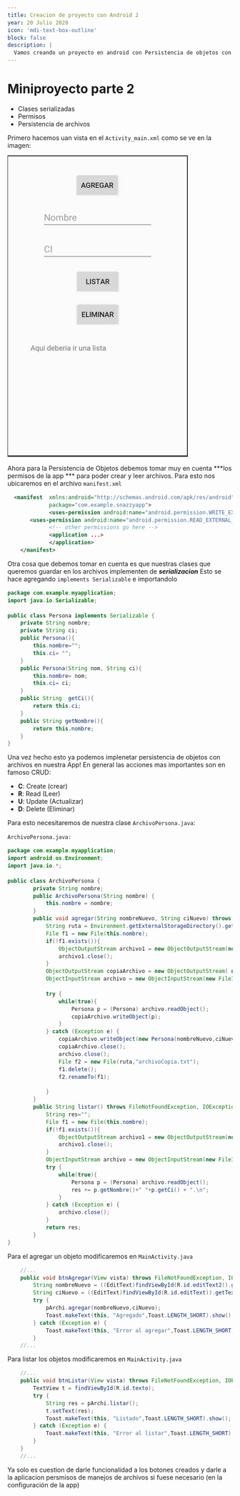 ```yaml
---
title: Creacion de proyecto con Android 2
year: 20 Julio 2020
icon: 'mdi-text-box-outline'
block: false
description: |
  Vamos creando un proyecto en android con Persistencia de objetos con archivos
---
```


# Miniproyecto parte 2
- Clases serializadas
- Permisos
- Persistencia de archivos

Primero hacemos uan vista en el `Activity_main.xml` como se ve en la imagen:

![Vistas](https://raw.githubusercontent.com/doneber/POO/master/Resources/android/clase04/layout.JPG)

Ahora para la Persistencia de Objetos debemos tomar muy en cuenta ***los permisos de la app *** para poder crear y leer archivos.
Para esto nos ubicaremos en el archivo `manifest.xml`
```xml
  <manifest  xmlns:android="http://schemas.android.com/apk/res/android" 
			 package="com.example.snazzyapp">  
			 <uses-permission android:name="android.permission.WRITE_EXTERNAL_STORAGE" />
       <uses-permission android:name="android.permission.READ_EXTERNAL_STORAGE" />
			 <!-- other permissions go here -->
			 <application ...> 
			 </application>
	</manifest>
```
Otra cosa que debemos tomar en cuenta es que nuestras clases que queremos guardar en los archivos implementen de ***serializacion***
Esto se hace agregando `implements Serializable` e importandolo
```java
package com.example.myapplication;
import java.io.Serializable;

public class Persona implements Serializable {
    private String nombre;
    private String ci;
    public Persona(){
        this.nombre="";
        this.ci= "";
    }
    public Persona(String nom, String ci){
        this.nombre= nom;
        this.ci= ci;
    }
    public String  getCi(){
        return this.ci;
    }
    public String getNombre(){
        return this.nombre;
    }
}
```
Una vez hecho esto ya podemos implenetar persistencia de objetos con archivos en nuestra App!
En general las acciones mas importantes  son en famoso CRUD:
- **C**: Create (crear)
- **R**: Read (Leer)
- **U**: Update (Actualizar)
- **D**: Delete (Eliminar)

Para esto necesitaremos de nuestra clase `ArchivoPersona.java`:

`ArchivoPersona.java:`
```java
package com.example.myapplication;
import android.os.Environment;
import java.io.*;

public class ArchivoPersona {
        private String nombre;
        public ArchivoPersona(String nombre) {
            this.nombre = nombre;
        }
        public void agregar(String nombreNuevo, String ciNuevo) throws FileNotFoundException, IOException {
            String ruta = Environment.getExternalStorageDirectory().getAbsolutePath();
            File f1 = new File(this.nombre);
            if(!f1.exists()){
                ObjectOutputStream archivo1 = new ObjectOutputStream(new FileOutputStream(this.nombre));
                archivo1.close();
            }
            ObjectOutputStream copiaArchivo = new ObjectOutputStream( new FileOutputStream(ruta+"/archivoCopia.txt") );
            ObjectInputStream archivo = new ObjectInputStream(new FileInputStream(this.nombre));

            try {
                while(true){
                    Persona p = (Persona) archivo.readObject();
                    copiaArchivo.writeObject(p);
                }
            } catch (Exception e) {
                copiaArchivo.writeObject(new Persona(nombreNuevo,ciNuevo));
                copiaArchivo.close();
                archivo.close();
                File f2 = new File(ruta,"archivoCopia.txt");
                f1.delete();
                f2.renameTo(f1);

            }
        }
        public String listar() throws FileNotFoundException, IOException{
            String res="";
            File f1 = new File(this.nombre);
            if(!f1.exists()){
                ObjectOutputStream archivo1 = new ObjectOutputStream(new FileOutputStream(this.nombre));
                archivo1.close();
            }
            ObjectInputStream archivo = new ObjectInputStream(new FileInputStream(this.nombre));
            try {
                while(true){
                    Persona p = (Persona) archivo.readObject();
                    res += p.getNombre()+" "+p.getCi() + ".\n";
                }
            } catch (Exception e) {
                archivo.close();
            }
            return res;
        }
}
```

Para el agregar un objeto modificaremos en `MainActivity.java`

```java
	//...
    public void btnAgregar(View vista) throws FileNotFoundException, IOException {
        String nombreNuevo = ((EditText)findViewById(R.id.editText2)).getText().toString();
        String ciNuevo = ((EditText)findViewById(R.id.editText)).getText().toString();
        try {
            pArchi.agregar(nombreNuevo,ciNuevo);
            Toast.makeText(this, "Agregado",Toast.LENGTH_SHORT).show();
        } catch (Exception e) {
            Toast.makeText(this, "Error al agregar",Toast.LENGTH_SHORT).show();
        }
	//...
```
Para listar los objetos modificaremos en `MainActivity.java`
```java
	//...
	public void btnListar(View vista) throws FileNotFoundException, IOException {
        TextView t = findViewById(R.id.texto);
        try {
            String res = pArchi.listar();
            t.setText(res);
            Toast.makeText(this, "Listado",Toast.LENGTH_SHORT).show();
        } catch (Exception e) {
            Toast.makeText(this, "Error al listar",Toast.LENGTH_SHORT).show();
        }
    }
	//...
```

Ya solo es cuestion de darle funcionalidad a los botones creados y darle a la aplicacion persmisos de manejos de archivos si fuese necesario (en la configuración de la app)
